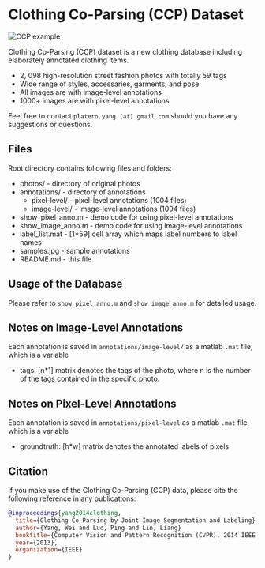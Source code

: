 Clothing Co-Parsing (CCP) Dataset
=================================
![CCP example](https://raw.githubusercontent.com/bearpaw/clothing-co-parsing/master/example.jpg)

Clothing Co-Parsing (CCP) dataset is a new clothing database including elaborately annotated clothing items.

  - 2, 098 high-resolution street fashion photos with totally 59 tags
  - Wide range of styles, accessaries, garments, and pose
  - All images are with image-level annotations
  - 1000+ images are with pixel-level annotations

Feel free to contact `platero.yang (at) gmail.com` should you have any suggestions or questions.

Files
-----
Root directory contains following files and folders:
  - photos/                     - directory of original photos
  - annotations/                - directory of annotations
  	+ pixel-level/              - pixel-level annotations (1004 files)
  	+ image-level/              - image-level annotations (1094 files)
  - show_pixel_anno.m           - demo code for using pixel-level annotations
  - show_image_anno.m           - demo code for using image-level annotations 	
  - label_list.mat              - [1*59] cell array which maps label numbers to label names
  - samples.jpg                 - sample annotations
  - README.md                   - this file

Usage of the Database
---------------------
Please refer to `show_pixel_anno.m` and `show_image_anno.m` for detailed usage.

Notes on Image-Level Annotations
--------------------------------
Each annotation is saved in `annotations/image-level/` as a matlab `.mat` file, which is a variable
- tags: [n*1] matrix denotes the tags of the photo, where n is the number of the tags contained in the specific photo. 

Notes on Pixel-Level Annotations
--------------------------------
Each annotation is saved in `annotations/pixel-level` as a matlab `.mat` file, which is a variable

- groundtruth: [h*w] matrix denotes the annotated labels of pixels

Citation
--------
If you make use of the Clothing Co-Parsing (CCP) data, please cite the following reference in any publications:
```bib
@inproceedings{yang2014clothing,
  title={Clothing Co-Parsing by Joint Image Segmentation and Labeling},
  author={Yang, Wei and Luo, Ping and Lin, Liang}
  booktitle={Computer Vision and Pattern Recognition (CVPR), 2014 IEEE Conference on},
  year={2013},
  organization={IEEE}
}
```
